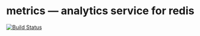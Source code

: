 # metrics — analytics service for redis
[![Build Status](https://travis-ci.org/simonz05/metrics.png?branch=master)](https://travis-ci.org/simonz05/metrics)

